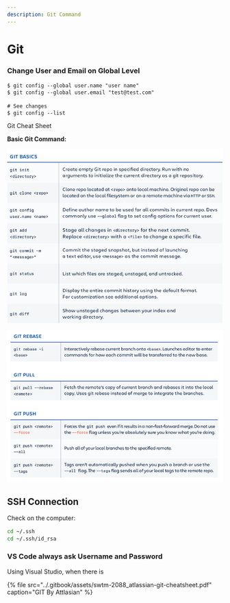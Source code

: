 ```yaml
---
description: Git Command
---
```


# Git

### Change User and Email on Global Level

```text
$ git config --global user.name "user name"  
$ git config --global user.email "test@test.com" 

# See changes
$ git config --list

```

Git Cheat Sheet

**Basic Git Command:**

![](../.gitbook/assets/image.png)

![](../.gitbook/assets/image%20%281%29.png)

## SSH Connection

Check on the computer: 

```bash
cd ~/.ssh
cd ~/.ssh/id_rsa
```



### VS Code always ask Username and Password

Using Visual Studio, when there is 

{% file src="../.gitbook/assets/swtm-2088\_atlassian-git-cheatsheet.pdf" caption="GIT By Attlasian" %}



